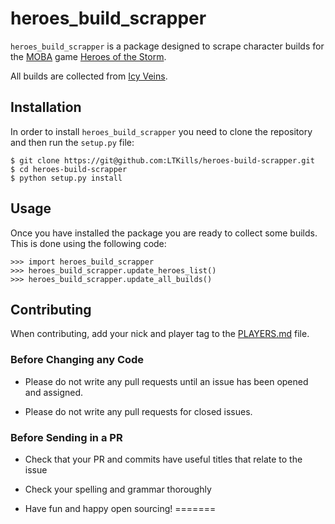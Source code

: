 # heroes_build_scrapper

`heroes_build_scrapper` is a package designed to scrape character builds for
the [MOBA](https://en.wikipedia.org/wiki/Multiplayer_online_battle_arena)
game [Heroes of the Storm](https://heroesofthestorm.com/en-gb/). 

All builds are collected from [Icy Veins](https://www.icy-veins.com/).

## Installation

In order to install `heroes_build_scrapper` you need to clone the repository
and then run the `setup.py` file:

```
$ git clone https://git@github.com:LTKills/heroes-build-scrapper.git
$ cd heroes-build-scrapper
$ python setup.py install
```

## Usage

Once you have installed the package you are ready to collect some builds. This is
done using the following code:

```
>>> import heroes_build_scrapper
>>> heroes_build_scrapper.update_heroes_list()
>>> heroes_build_scrapper.update_all_builds()
```

## Contributing

When contributing, add your nick and player tag to the [PLAYERS.md](PLAYERS.md) file. 

### Before Changing any Code

-   Please do not write any pull requests until an issue has been opened and assigned. 

-   Please do not write any pull requests for closed issues.

### Before Sending in a PR

-   Check that your PR and commits have useful titles that relate to the issue 

-   Check your spelling and grammar thoroughly

-   Have fun and happy open sourcing!
=======
